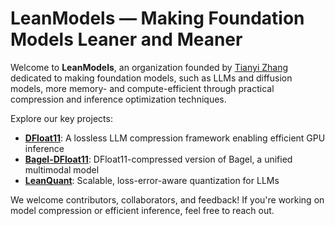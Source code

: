 # LeanModels — Making Foundation Models Leaner and Meaner

Welcome to **LeanModels**, an organization founded by [Tianyi Zhang](https://tonyzhang617.github.io/) dedicated to making foundation models, such as LLMs and diffusion models, more memory- and compute-efficient through practical compression and inference optimization techniques.

Explore our key projects:

* [**DFloat11**](https://github.com/LeanModels/DFloat11): A lossless LLM compression framework enabling efficient GPU inference
* [**Bagel-DFloat11**](https://github.com/LeanModels/Bagel-DFloat11): DFloat11-compressed version of Bagel, a unified multimodal model
* [**LeanQuant**](https://github.com/LeanModels/LeanQuant): Scalable, loss-error-aware quantization for LLMs

We welcome contributors, collaborators, and feedback! If you're working on model compression or efficient inference, feel free to reach out.
